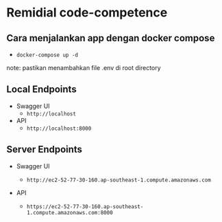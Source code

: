# Remidial code-competence

## Cara menjalankan app dengan docker compose

- `docker-compose up -d`

note: pastikan menambahkan file .env di root directory

## Local Endpoints

- Swagger UI
  - `http://localhost`
- API
  - `http://localhost:8000`

## Server Endpoints

- Swagger UI

  - `http://ec2-52-77-30-160.ap-southeast-1.compute.amazonaws.com`

- API
  - `https://ec2-52-77-30-160.ap-southeast-1.compute.amazonaws.com:8000`
